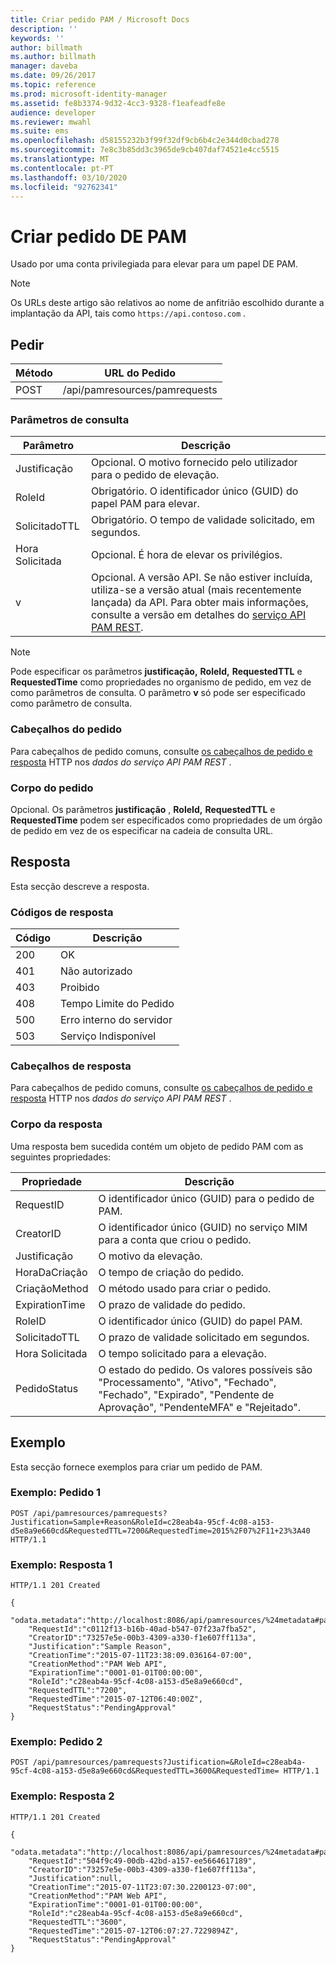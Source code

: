 ```yaml
---
title: Criar pedido PAM / Microsoft Docs
description: ''
keywords: ''
author: billmath
ms.author: billmath
manager: daveba
ms.date: 09/26/2017
ms.topic: reference
ms.prod: microsoft-identity-manager
ms.assetid: fe8b3374-9d32-4cc3-9328-f1eafeadfe8e
audience: developer
ms.reviewer: mwahl
ms.suite: ems
ms.openlocfilehash: d58155232b3f99f32df9cb6b4c2e344d0cbad278
ms.sourcegitcommit: 7e8c3b85dd3c3965de9cb407daf74521e4cc5515
ms.translationtype: MT
ms.contentlocale: pt-PT
ms.lasthandoff: 03/10/2020
ms.locfileid: "92762341"
---
```

# <a name="create-pam-request"></a>Criar pedido DE PAM
Usado por uma conta privilegiada para elevar para um papel DE PAM.

>[!NOTE]
>Os URLs deste artigo são relativos ao nome de anfitrião escolhido durante a implantação da API, tais como `https://api.contoso.com` .

## <a name="request"></a>Pedir

Método  |URL do Pedido  
---------|---------
POST     |/api/pamresources/pamrequests

### <a name="query-parameters"></a>Parâmetros de consulta

Parâmetro | Descrição
--------|-------------
Justificação | Opcional. O motivo fornecido pelo utilizador para o pedido de elevação.
RoleId | Obrigatório. O identificador único (GUID) do papel PAM para elevar.
SolicitadoTTL | Obrigatório. O tempo de validade solicitado, em segundos.
Hora Solicitada | Opcional. É hora de elevar os privilégios.  
v | Opcional. A versão API. Se não estiver incluída, utiliza-se a versão atual (mais recentemente lançada) da API. Para obter mais informações, consulte a versão em detalhes do [serviço API PAM REST](privileged-access-management-rest-api-service-details.md#versioning).

>[!NOTE]
>Pode especificar os parâmetros **justificação,** **RoleId,** **RequestedTTL** e **RequestedTime** como propriedades no organismo de pedido, em vez de como parâmetros de consulta. O parâmetro **v** só pode ser especificado como parâmetro de consulta.

### <a name="request-headers"></a>Cabeçalhos do pedido
Para cabeçalhos de pedido comuns, consulte [os cabeçalhos de pedido e resposta](privileged-access-management-rest-api-service-details.md#http-request-and-response-headers) HTTP nos *dados do serviço API PAM REST* .

### <a name="request-body"></a>Corpo do pedido
Opcional. Os parâmetros **justificação** , **RoleId,** **RequestedTTL** e **RequestedTime** podem ser especificados como propriedades de um órgão de pedido em vez de os especificar na cadeia de consulta URL.

## <a name="response"></a>Resposta
Esta secção descreve a resposta.

### <a name="response-codes"></a>Códigos de resposta

Código  |Descrição  
---------|---------
200 | OK
401 | Não autorizado
403 | Proibido
408 | Tempo Limite do Pedido   
500 | Erro interno do servidor
503 | Serviço Indisponível

### <a name="response-headers"></a>Cabeçalhos de resposta
Para cabeçalhos de pedido comuns, consulte [os cabeçalhos de pedido e resposta](privileged-access-management-rest-api-service-details.md#http-request-and-response-headers) HTTP nos *dados do serviço API PAM REST* .

### <a name="response-body"></a>Corpo da resposta
Uma resposta bem sucedida contém um objeto de pedido PAM com as seguintes propriedades:

Propriedade | Descrição
--------|-------------
RequestID | O identificador único (GUID) para o pedido de PAM.
CreatorID | O identificador único (GUID) no serviço MIM para a conta que criou o pedido.
Justificação | O motivo da elevação.
HoraDaCriação | O tempo de criação do pedido.
CriaçãoMethod | O método usado para criar o pedido.
ExpirationTime | O prazo de validade do pedido.
RoleID| O identificador único (GUID) do papel PAM.
SolicitadoTTL | O prazo de validade solicitado em segundos.
Hora Solicitada | O tempo solicitado para a elevação.
PedidoStatus | O estado do pedido. Os valores possíveis são "Processamento", "Ativo", "Fechado", "Fechado", "Expirado", "Pendente de Aprovação", "PendenteMFA" e "Rejeitado".

## <a name="example"></a>Exemplo
Esta secção fornece exemplos para criar um pedido de PAM.

### <a name="example-request-1"></a>Exemplo: Pedido 1

```
POST /api/pamresources/pamrequests?Justification=Sample+Reason&RoleId=c28eab4a-95cf-4c08-a153-d5e8a9e660cd&RequestedTTL=7200&RequestedTime=2015%2F07%2F11+23%3A40 HTTP/1.1
```

### <a name="example-response-1"></a>Exemplo: Resposta 1

```
HTTP/1.1 201 Created

{  
    "odata.metadata":"http://localhost:8086/api/pamresources/%24metadata#pamrequests/@Element",
    "RequestId":"c0112f13-b16b-40ad-b547-07f23a7fba52",
    "CreatorID":"73257e5e-00b3-4309-a330-f1e607ff113a",
    "Justification":"Sample Reason",
    "CreationTime":"2015-07-11T23:38:09.036164-07:00",
    "CreationMethod":"PAM Web API",
    "ExpirationTime":"0001-01-01T00:00:00",
    "RoleId":"c28eab4a-95cf-4c08-a153-d5e8a9e660cd",
    "RequestedTTL":"7200",
    "RequestedTime":"2015-07-12T06:40:00Z",
    "RequestStatus":"PendingApproval"
}
```       

### <a name="example-request-2"></a>Exemplo: Pedido 2

```
POST /api/pamresources/pamrequests?Justification=&RoleId=c28eab4a-95cf-4c08-a153-d5e8a9e660cd&RequestedTTL=3600&RequestedTime= HTTP/1.1
```

### <a name="example-response-2"></a>Exemplo: Resposta 2

```
HTTP/1.1 201 Created

{
    "odata.metadata":"http://localhost:8086/api/pamresources/%24metadata#pamrequests/@Element",
    "RequestId":"504f9c49-00db-42bd-a157-ee5664617189",
    "CreatorID":"73257e5e-00b3-4309-a330-f1e607ff113a",
    "Justification":null,
    "CreationTime":"2015-07-11T23:07:30.2200123-07:00",
    "CreationMethod":"PAM Web API",
    "ExpirationTime":"0001-01-01T00:00:00",
    "RoleId":"c28eab4a-95cf-4c08-a153-d5e8a9e660cd",
    "RequestedTTL":"3600",
    "RequestedTime":"2015-07-12T06:07:27.7229894Z",
    "RequestStatus":"PendingApproval"
}
```       
